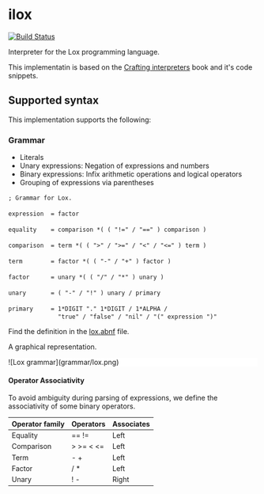 # ilox

[![Build Status](https://github.com/vguerra/ilox/actions/workflows/ci.yml/badge.svg)](https://github.com/vguerra/ilox/actions/workflows/ci.yml)

Interpreter for the Lox programming language.

This implementatin is based on the [Crafting interpreters](http://craftinginterpreters.com/) book and it's code snippets.
## Supported syntax

This implementation supports the following:

### Grammar

* Literals
* Unary expressions: Negation of expressions and numbers
* Binary expressions: Infix arithmetic operations and logical operators
* Grouping of expressions via parentheses

```
; Grammar for Lox.

expression  = factor

equality    = comparison *( ( "!=" / "==" ) comparison )

comparison  = term *( ( ">" / ">=" / "<" / "<=" ) term )

term        = factor *( ( "-" / "+" ) factor )

factor      = unary *( ( "/" / "*" ) unary )

unary       = ( "-" / "!" ) unary / primary

primary     = 1*DIGIT "." 1*DIGIT / 1*ALPHA /
              "true" / "false" / "nil" / "(" expression ")"
```

Find the definition in the [lox.abnf](grammar/lox.abnf) file. 

A graphical representation.

<div style="background-color:white">
![Lox grammar](grammar/lox.png)
</div>

#### Operator Associativity

To avoid ambiguity during parsing of expressions, we define the associativity of some binary operators.

| **Operator family** | **Operators** | **Associates** |
|-----------------|-----------|------------|
| Equality        | == !=     | Left       |
| Comparison      | > >= < <= | Left       |
| Term            | - +       | Left       |
| Factor          | / *       | Left       |
| Unary           | ! -       | Right      |
